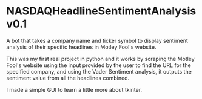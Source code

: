 # NASDAQHeadlineSentimentAnalysis v0.1
A bot that takes a company name and ticker symbol to display sentiment analysis of their specific headlines in Motley Fool's website.

This was my first real project in python and it works by scraping the Motley Fool's website using the input provided by the user to find the URL for the specified company, and using the Vader Sentiment analysis, it outputs the sentiment value from all the headlines combined. 

I made a simple GUI to learn a little more about tkinter.
